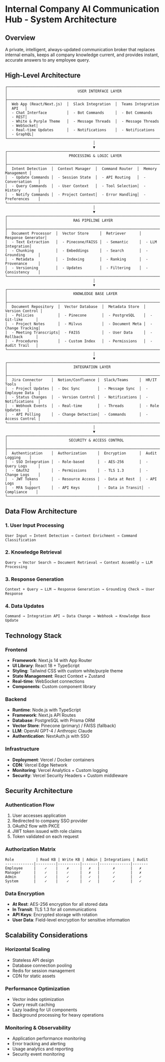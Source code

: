 # Internal Company AI Communication Hub - System Architecture

## Overview
A private, intelligent, always-updated communication broker that replaces internal emails, keeps all company knowledge current, and provides instant, accurate answers to any employee query.

## High-Level Architecture

```
┌─────────────────────────────────────────────────────────────────────────────────┐
│                                USER INTERFACE LAYER                            │
├─────────────────────────────────────────────────────────────────────────────────┤
│  Web App (React/Next.js)  │  Slack Integration  │  Teams Integration  │  API   │
│  - Chat Interface         │  - Bot Commands     │  - Bot Commands     │  - REST│
│  - White & Purple Theme   │  - Message Threads  │  - Message Threads  │  - WebSocket│
│  - Real-time Updates      │  - Notifications    │  - Notifications    │  - GraphQL│
└─────────────────────────────────────────────────────────────────────────────────┘
                                        │
                                        ▼
┌─────────────────────────────────────────────────────────────────────────────────┐
│                            PROCESSING & LOGIC LAYER                            │
├─────────────────────────────────────────────────────────────────────────────────┤
│  Intent Detection  │  Context Manager  │  Command Router  │  Memory Management │
│  - Update Commands │  - Session State  │  - API Routing   │  - Conversation   │
│  - Query Commands  │  - User Context   │  - Tool Selection│  - History        │
│  - Notify Commands │  - Project Context│  - Error Handling│  - Preferences    │
└─────────────────────────────────────────────────────────────────────────────────┘
                                        │
                                        ▼
┌─────────────────────────────────────────────────────────────────────────────────┐
│                              RAG PIPELINE LAYER                                │
├─────────────────────────────────────────────────────────────────────────────────┤
│  Document Processor  │  Vector Store     │  Retriever      │  Response Generator│
│  - Text Extraction   │  - Pinecone/FAISS │  - Semantic     │  - LLM Integration│
│  - Chunking          │  - Embeddings     │  - Search       │  - Grounding      │
│  - Metadata          │  - Indexing       │  - Ranking      │  - Provenance     │
│  - Versioning        │  - Updates        │  - Filtering    │  - Consistency    │
└─────────────────────────────────────────────────────────────────────────────────┘
                                        │
                                        ▼
┌─────────────────────────────────────────────────────────────────────────────────┐
│                              KNOWLEDGE BASE LAYER                              │
├─────────────────────────────────────────────────────────────────────────────────┤
│  Document Repository  │  Vector Database  │  Metadata Store  │  Version Control │
│  - Policies           │  - Pinecone       │  - PostgreSQL    │  - Git-like      │
│  - Project Notes      │  - Milvus         │  - Document Meta │  - Change Tracking│
│  - Meeting Transcripts│  - FAISS          │  - User Data     │  - Rollback      │
│  - Procedures         │  - Custom Index   │  - Permissions   │  - Audit Trail   │
└─────────────────────────────────────────────────────────────────────────────────┘
                                        │
                                        ▼
┌─────────────────────────────────────────────────────────────────────────────────┐
│                              INTEGRATION LAYER                                 │
├─────────────────────────────────────────────────────────────────────────────────┤
│  Jira Connector    │  Notion/Confluence │  Slack/Teams     │  HR/IT Tools      │
│  - Project Updates │  - Doc Sync        │  - Message Sync  │  - Employee Data  │
│  - Status Changes  │  - Version Control │  - Notifications │  - Notifications  │
│  - Webhook Events  │  - Real-time       │  - Threads       │  - Role Updates   │
│  - API Polling     │  - Change Detection│  - Commands      │  - Access Control │
└─────────────────────────────────────────────────────────────────────────────────┘
                                        │
                                        ▼
┌─────────────────────────────────────────────────────────────────────────────────┐
│                            SECURITY & ACCESS CONTROL                           │
├─────────────────────────────────────────────────────────────────────────────────┤
│  Authentication    │  Authorization     │  Encryption      │  Audit Logging    │
│  - SSO Integration │  - Role-based      │  - AES-256       │  - Query Logs     │
│  - OAuth2          │  - Permissions     │  - TLS 1.3       │  - Change Logs    │
│  - JWT Tokens      │  - Resource Access │  - Data at Rest  │  - API Logs       │
│  - MFA Support     │  - API Keys        │  - Data in Transit│  - Compliance    │
└─────────────────────────────────────────────────────────────────────────────────┘
```

## Data Flow Architecture

### 1. User Input Processing
```
User Input → Intent Detection → Context Enrichment → Command Classification
```

### 2. Knowledge Retrieval
```
Query → Vector Search → Document Retrieval → Context Assembly → LLM Processing
```

### 3. Response Generation
```
Context + Query → LLM → Response Generation → Grounding Check → User Response
```

### 4. Data Updates
```
Command → Integration API → Data Change → Webhook → Knowledge Base Update
```

## Technology Stack

### Frontend
- **Framework**: Next.js 14 with App Router
- **UI Library**: React 18 + TypeScript
- **Styling**: Tailwind CSS with custom white/purple theme
- **State Management**: React Context + Zustand
- **Real-time**: WebSocket connections
- **Components**: Custom component library

### Backend
- **Runtime**: Node.js with TypeScript
- **Framework**: Next.js API Routes
- **Database**: PostgreSQL with Prisma ORM
- **Vector Store**: Pinecone (primary) / FAISS (fallback)
- **LLM**: OpenAI GPT-4 / Anthropic Claude
- **Authentication**: NextAuth.js with SSO

### Infrastructure
- **Deployment**: Vercel / Docker containers
- **CDN**: Vercel Edge Network
- **Monitoring**: Vercel Analytics + Custom logging
- **Security**: Vercel Security Headers + Custom middleware

## Security Architecture

### Authentication Flow
1. User accesses application
2. Redirected to company SSO provider
3. OAuth2 flow with PKCE
4. JWT token issued with role claims
5. Token validated on each request

### Authorization Matrix
```
Role          | Read KB | Write KB | Admin | Integrations | Audit
-------------|---------|----------|-------|--------------|-------
Employee     |    ✓    |    ✗     |   ✗   |      ✗       |   ✗
Manager      |    ✓    |    ✓     |   ✗   |      ✓       |   ✗
Admin        |    ✓    |    ✓     |   ✓   |      ✓       |   ✓
System       |    ✓    |    ✓     |   ✓   |      ✓       |   ✓
```

### Data Encryption
- **At Rest**: AES-256 encryption for all stored data
- **In Transit**: TLS 1.3 for all communications
- **API Keys**: Encrypted storage with rotation
- **User Data**: Field-level encryption for sensitive information

## Scalability Considerations

### Horizontal Scaling
- Stateless API design
- Database connection pooling
- Redis for session management
- CDN for static assets

### Performance Optimization
- Vector index optimization
- Query result caching
- Lazy loading for UI components
- Background processing for heavy operations

### Monitoring & Observability
- Application performance monitoring
- Error tracking and alerting
- Usage analytics and reporting
- Security event monitoring